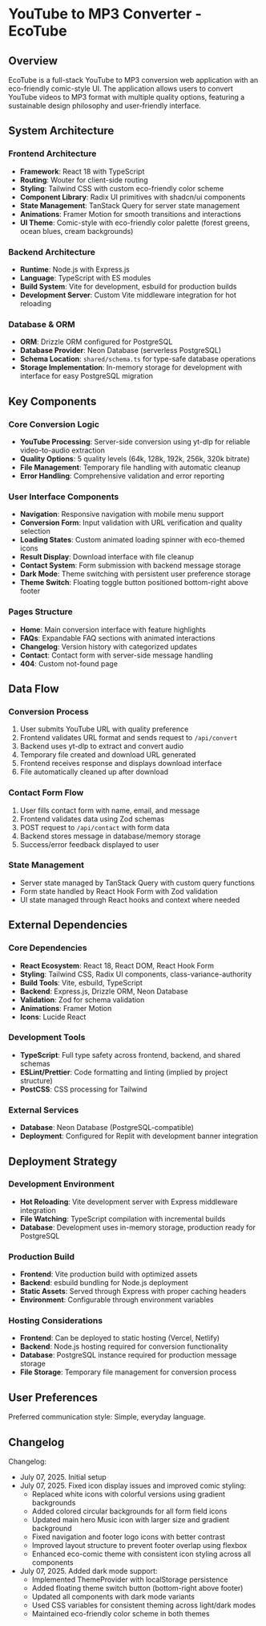 # YouTube to MP3 Converter - EcoTube

## Overview

EcoTube is a full-stack YouTube to MP3 conversion web application with an eco-friendly comic-style UI. The application allows users to convert YouTube videos to MP3 format with multiple quality options, featuring a sustainable design philosophy and user-friendly interface.

## System Architecture

### Frontend Architecture
- **Framework**: React 18 with TypeScript
- **Routing**: Wouter for client-side routing
- **Styling**: Tailwind CSS with custom eco-friendly color scheme
- **Component Library**: Radix UI primitives with shadcn/ui components
- **State Management**: TanStack Query for server state management
- **Animations**: Framer Motion for smooth transitions and interactions
- **UI Theme**: Comic-style with eco-friendly color palette (forest greens, ocean blues, cream backgrounds)

### Backend Architecture
- **Runtime**: Node.js with Express.js
- **Language**: TypeScript with ES modules
- **Build System**: Vite for development, esbuild for production builds
- **Development Server**: Custom Vite middleware integration for hot reloading

### Database & ORM
- **ORM**: Drizzle ORM configured for PostgreSQL
- **Database Provider**: Neon Database (serverless PostgreSQL)
- **Schema Location**: `shared/schema.ts` for type-safe database operations
- **Storage Implementation**: In-memory storage for development with interface for easy PostgreSQL migration

## Key Components

### Core Conversion Logic
- **YouTube Processing**: Server-side conversion using yt-dlp for reliable video-to-audio extraction
- **Quality Options**: 5 quality levels (64k, 128k, 192k, 256k, 320k bitrate)
- **File Management**: Temporary file handling with automatic cleanup
- **Error Handling**: Comprehensive validation and error reporting

### User Interface Components
- **Navigation**: Responsive navigation with mobile menu support
- **Conversion Form**: Input validation with URL verification and quality selection
- **Loading States**: Custom animated loading spinner with eco-themed icons
- **Result Display**: Download interface with file cleanup
- **Contact System**: Form submission with backend message storage
- **Dark Mode**: Theme switching with persistent user preference storage
- **Theme Switch**: Floating toggle button positioned bottom-right above footer

### Pages Structure
- **Home**: Main conversion interface with feature highlights
- **FAQs**: Expandable FAQ sections with animated interactions
- **Changelog**: Version history with categorized updates
- **Contact**: Contact form with server-side message handling
- **404**: Custom not-found page

## Data Flow

### Conversion Process
1. User submits YouTube URL with quality preference
2. Frontend validates URL format and sends request to `/api/convert`
3. Backend uses yt-dlp to extract and convert audio
4. Temporary file created and download URL generated
5. Frontend receives response and displays download interface
6. File automatically cleaned up after download

### Contact Form Flow
1. User fills contact form with name, email, and message
2. Frontend validates data using Zod schemas
3. POST request to `/api/contact` with form data
4. Backend stores message in database/memory storage
5. Success/error feedback displayed to user

### State Management
- Server state managed by TanStack Query with custom query functions
- Form state handled by React Hook Form with Zod validation
- UI state managed through React hooks and context where needed

## External Dependencies

### Core Dependencies
- **React Ecosystem**: React 18, React DOM, React Hook Form
- **Styling**: Tailwind CSS, Radix UI components, class-variance-authority
- **Build Tools**: Vite, esbuild, TypeScript
- **Backend**: Express.js, Drizzle ORM, Neon Database
- **Validation**: Zod for schema validation
- **Animations**: Framer Motion
- **Icons**: Lucide React

### Development Tools
- **TypeScript**: Full type safety across frontend, backend, and shared schemas
- **ESLint/Prettier**: Code formatting and linting (implied by project structure)
- **PostCSS**: CSS processing for Tailwind

### External Services
- **Database**: Neon Database (PostgreSQL-compatible)
- **Deployment**: Configured for Replit with development banner integration

## Deployment Strategy

### Development Environment
- **Hot Reloading**: Vite development server with Express middleware integration
- **File Watching**: TypeScript compilation with incremental builds
- **Database**: Development uses in-memory storage, production ready for PostgreSQL

### Production Build
- **Frontend**: Vite production build with optimized assets
- **Backend**: esbuild bundling for Node.js deployment
- **Static Assets**: Served through Express with proper caching headers
- **Environment**: Configurable through environment variables

### Hosting Considerations
- **Frontend**: Can be deployed to static hosting (Vercel, Netlify)
- **Backend**: Node.js hosting required for conversion functionality
- **Database**: PostgreSQL instance required for production message storage
- **File Storage**: Temporary file management for conversion process

## User Preferences

Preferred communication style: Simple, everyday language.

## Changelog

Changelog:
- July 07, 2025. Initial setup
- July 07, 2025. Fixed icon display issues and improved comic styling:
  * Replaced white icons with colorful versions using gradient backgrounds
  * Added colored circular backgrounds for all form field icons
  * Updated main hero Music icon with larger size and gradient background
  * Fixed navigation and footer logo icons with better contrast
  * Improved layout structure to prevent footer overlap using flexbox
  * Enhanced eco-comic theme with consistent icon styling across all components
- July 07, 2025. Added dark mode support:
  * Implemented ThemeProvider with localStorage persistence
  * Added floating theme switch button (bottom-right above footer)
  * Updated all components with dark mode variants
  * Used CSS variables for consistent theming across light/dark modes
  * Maintained eco-friendly color scheme in both themes